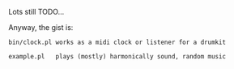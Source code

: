 Lots still TODO...

Anyway, the gist is: 

    bin/clock.pl works as a midi clock or listener for a drumkit

    example.pl   plays (mostly) harmonically sound, random music

